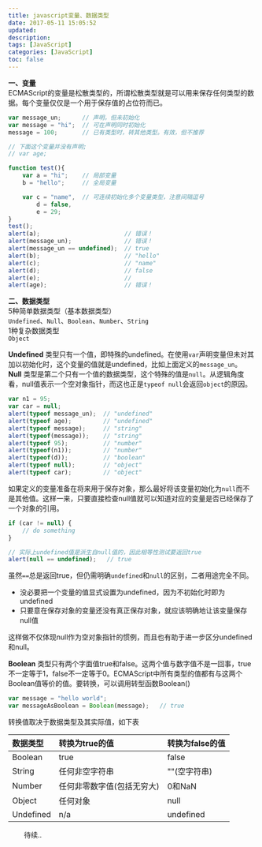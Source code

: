 ```yaml
---
title: javascript变量、数据类型
date: 2017-05-11 15:05:52
updated:
description:
tags: [JavaScript]
categories: [JavaScript]
toc: false
---
```


**一、变量**   
ECMAScript的变量是松散类型的，所谓松散类型就是可以用来保存任何类型的数据。每个变量仅仅是一个用于保存值的占位符而已。

<!-- more -->

```js
var message_un;      // 声明，但未初始化
var message = "hi";  // 可在声明同时初始化
message = 100;       // 已有类型时，转其他类型。有效，但不推荐

// 下面这个变量并没有声明;
// var age;

function test(){
    var a = "hi";    // 局部变量
    b = "hello";     // 全局变量

    var c = "name",  // 可连续初始化多个变量类型，注意间隔逗号
        d = false,
        e = 29;
}
test();
alert(a);                        // 错误！
alert(message_un);               // 错误！
alert(message_un == undefined);  // true
alert(b);                        // "hello"
alert(c);                        // "name"
alert(d);                        // false
alert(e);                        //
alert(age);                      // 错误！
```

**二、数据类型**  
5种简单数据类型（基本数据类型）   
`Undefined`、`Null`、`Boolean`、`Number`、`String`  
1种复杂数据类型  
`Object`  

**Undefined** 类型只有一个值，即特殊的undefined。在使用`var`声明变量但未对其加以初始化时，这个变量的值就是undefined，比如上面定义的`message_un`。  
**Null** 类型是第二个只有一个值的数据类型，这个特殊的值是`null`。从逻辑角度看，null值表示一个空对象指针，而这也正是`typeof null`会返回`object`的原因。

```js
var n1 = 95;
var car = null;
alert(typeof message_un);  // "undefined"
alert(typeof age);         // "undefined"
alert(typeof message);     // "string"
alert(typeof(message));    // "string"
alert(typeof 95);          // "number"
alert(typeof(n1));         // "number"
alert(typeof(d));          // "boolean"
alert(typeof null);        // "object"
alert(typeof car);         // "object"
```

如果定义的变量准备在将来用于保存对象，那么最好将该变量初始化为`null`而不是其他值。这样一来，只要直接检查null值就可以知道对应的变量是否已经保存了一个对象的引用。

```js
if (car != null) {
    // do something
}

// 实际上undefined值是派生自null值的，因此相等性测试要返回true
alert(null == undefined);   // true
```
虽然`==`总是返回true，但仍需明确`undefined`和`null`的区别，二者用途完全不同。
- 没必要把一个变量的值显式设置为undefined，因为不初始化时即为undefined
- 只要意在保存对象的变量还没有真正保存对象，就应该明确地让该变量保存null值  

这样做不仅体现null作为空对象指针的惯例，而且也有助于进一步区分undefined和null。

**Boolean** 类型只有两个字面值true和false。这两个值与数字值不是一回事，true不一定等于1，false不一定等于0。ECMAScript中所有类型的值都有与这两个Boolean值等价的值。要转换，可以调用转型函数Boolean()  
```js
var message = "hello world";
var messageAsBoolean = Boolean(message);   // true
```
转换值取决于数据类型及其实际值，如下表  

| 数据类型 | 转换为true的值 | 转换为false的值 |  
|:--------|:------------------------|:---------------|  
|Boolean |true |false |  
|String |任何非空字符串 |""(空字符串) |  
|Number |任何非零数字值(包括无穷大) |0和NaN |  
|Object |任何对象 |null |  
|Undefined|n/a |undefined |  

　　
待续..
